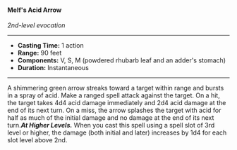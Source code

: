 #### Melf's Acid Arrow
*2nd-level evocation*
___
- **Casting Time:** 1 action
- **Range:** 90 feet
- **Components:** V, S, M (powdered rhubarb leaf and an adder's stomach)
- **Duration:** Instantaneous
---
A shimmering green arrow streaks toward a target within range and bursts in a spray of acid. Make a ranged spell attack against the target. On a hit, the target takes 4d4 acid damage immediately and 2d4 acid damage at the end of its next turn. On a miss, the arrow splashes the target with acid for half as much of the initial damage and no damage at the end of its next turn.***At Higher Levels.*** When you cast this spell using a spell slot of 3rd level or higher, the damage (both initial and later) increases by 1d4 for each slot level above 2nd.